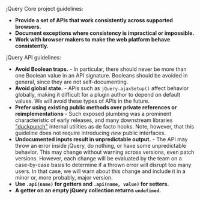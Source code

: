 jQuery Core project guidelines:
* **Provide a set of APIs that work consistently across supported browsers.**
* **Document exceptions where consistency is impractical or impossible.**
* **Work with browser makers to make the web platform behave consistently.**

jQuery API guidelines:
* **Avoid Boolean traps.** - In particular, there should never be more than one Boolean value in an API signature. Booleans should be avoided in general, since they are not self-documenting.
* **Avoid global state.** - APIs such as `jQuery.ajaxSetup()` affect behavior globally, making it difficult for a plugin author to depend on default values. We will avoid these types of APIs in the future.
* **Prefer using existing public methods over private references or reimplementations** - Such exposed plumbing was a prominent characteristic of early releases, and many downstream libraries ["duckpunch"](https://en.wikipedia.org/wiki/Monkey_patch) internal utilities as de facto hooks. Note, however, that this guideline does not require introducing _new_ public interfaces.
* **Undocumented inputs result in unpredictable output.** - The API may throw an error inside jQuery, do nothing, or have some unpredictable behavior. This may change without warning across versions, even patch versions. However, each change will be evaluated by the team on a case-by-case basis to determine if a thrown error will disrupt too many users. In that case, we will warn about this change and include it in a minor or, more probably, major version.
* **Use `.api(name)` for getters and `.api(name, value)` for setters.**
* **A getter on an empty jQuery collection returns `undefined`.**
